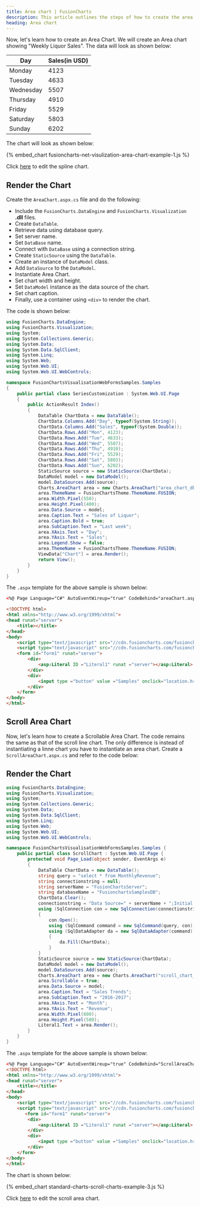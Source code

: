 ```yaml
---
title: Area chart | FusionCharts
description: This article outlines the steps of how to create the area chart.
heading: Area chart
---
```


Now, let's learn how to create an Area Chart. We will create an Area chart showing "Weekly Liquor Sales". The data will look as shown below:

| Day       | Sales(in USD) |
| --------- | ------------- |
| Monday    | 4123          |
| Tuesday   | 4633          |
| Wednesday | 5507          |
| Thursday  | 4910          |
| Friday    | 5529          |
| Saturday  | 5803          |
| Sunday    | 6202          |

The chart will look as shown below:

{% embed_chart fusioncharts-net-visulization-area-chart-example-1.js %}

Click [here](https://dotnetfiddle.net/EUQZGN) to edit the spline chart.

## Render the Chart

Create the `AreaChart.aspx.cs` file and do the following:

* Include the `FusionCharts.DataEngine` and `FusionCharts.Visualization` **.dll** files. 
* Create `DataTable`.
* Retrieve data using database query.
* Set server name.
* Set `DataBase` name.
* Connect with `DataBase` using a connection string.
* Create `StaticSource` using the `DataTable`.
* Create an instance of `DataModel` class.
* Add `DataSource` to the `DataModel`.
* Instantiate Area Chart.
* Set chart width and height.
* Set `DataModel` instance as the data source of the chart.
* Set chart caption.
* Finally, use a container using `<div>` to render the chart.

The code is shown below:

```csharp
using FusionCharts.DataEngine;
using FusionCharts.Visualization;
using System;
using System.Collections.Generic;
using System.Data;
using System.Data.SqlClient;
using System.Linq;
using System.Web;
using System.Web.UI;
using System.Web.UI.WebControls;

namespace FusionChartsVisualisationWebFormsSamples.Samples 
{
    public partial class SeriesCustomization : System.Web.UI.Page 
    {
        public ActionResult Index()
        {
            DataTable ChartData = new DataTable();
            ChartData.Columns.Add("Day", typeof(System.String));
            ChartData.Columns.Add("Sales", typeof(System.Double));
            ChartData.Rows.Add("Mon", 4123);
            ChartData.Rows.Add("Tue", 4633);
            ChartData.Rows.Add("Wed", 5507);
            ChartData.Rows.Add("Thu", 4910);
            ChartData.Rows.Add("Fri", 5529);
            ChartData.Rows.Add("Sat", 5803);
            ChartData.Rows.Add("Sun", 6202);
            StaticSource source = new StaticSource(ChartData);
            DataModel model = new DataModel();
            model.DataSources.Add(source);
            Charts.AreaChart area = new Charts.AreaChart("area_chart_db");
            area.ThemeName = FusionChartsTheme.ThemeName.FUSION;
            area.Width.Pixel(550);
            area.Height.Pixel(400);
            area.Data.Source = model;
            area.Caption.Text = "Sales of Liquor";
            area.Caption.Bold = true;
            area.SubCaption.Text = "Last week";
            area.XAxis.Text = "Day";
            area.YAxis.Text = "Sales";
            area.Legend.Show = false;
            area.ThemeName = FusionChartsTheme.ThemeName.FUSION;
            ViewData["Chart"] = area.Render();
            return View();
        }
    }
}

```

The `.aspx` template for the above sample is shown below:

```html
<%@ Page Language="C#" AutoEventWireup="true" CodeBehind="areaChart.aspx.cs" Inherits="FusionChartsVisualisationWebFormsSamples.Samples.areaChart" %>

<!DOCTYPE html>
<html xmlns="http://www.w3.org/1999/xhtml">
<head runat="server">
    <title></title>
</head>
<body>
    <script type="text/javascript" src="//cdn.fusioncharts.com/fusioncharts/latest/fusioncharts.js"></script>
    <script type="text/javascript" src="//cdn.fusioncharts.com/fusioncharts/latest/themes/fusioncharts.theme.fusion.js"></script>
    <form id="form1" runat="server">
        <div>
            <asp:Literal ID ="Literal1" runat ="server"></asp:Literal>
        </div>
        <div>
            <input type ="button" value ="Samples" onclick="location.href = 'Index.aspx';" />
        </div>
    </form>
</body>
</html>
```

## Scroll Area Chart

Now, let's learn how to create a Scrollable Area Chart. The code remains the same as that of the scroll line chart. The only difference is instead of instantiating a linne chart you have to instantiate an area chart. Create a `ScrollAreaChart.aspx.cs` and refer to the code below:

## Render the Chart

```csharp
using FusionCharts.DataEngine;
using FusionCharts.Visualization;
using System;
using System.Collections.Generic;
using System.Data;
using System.Data.SqlClient;
using System.Linq;
using System.Web;
using System.Web.UI;
using System.Web.UI.WebControls;

namespace FusionChartsVisualisationWebFormsSamples.Samples {
    public partial class ScrollChart : System.Web.UI.Page {
        protected void Page_Load(object sender, EventArgs e)
        {
            DataTable ChartData = new DataTable();
            string query = "select * from MonthlyRevenue";
            string connectionstring = null;
            string serverName = "FusionChartsServer";
            string databaseName = "FusionchartsSamplesDB";
            ChartData.Clear();
            connectionstring = "Data Source=" + serverName + ";Initial Catalog=" + databaseName + ";Trusted_Connection=true;";
            using (SqlConnection con = new SqlConnection(connectionstring))
            {
                con.Open();
                using (SqlCommand command = new SqlCommand(query, con))
                using (SqlDataAdapter da = new SqlDataAdapter(command))
                {
                    da.Fill(ChartData);
                }
            }
            StaticSource source = new StaticSource(ChartData);
            DataModel model = new DataModel();
            model.DataSources.Add(source);
            Charts.AreaChart area = new Charts.AreaChart("scroll_chart_db");
            area.Scrollable = true;
            area.Data.Source = model;
            area.Caption.Text = "Sales Trends";
            area.SubCaption.Text = "2016-2017";
            area.XAxis.Text = "Month";
            area.YAxis.Text = "Revenue";
            area.Width.Pixel(600);
            area.Height.Pixel(500);
            Literal1.Text = area.Render();
        }
    }
}
```

The `.aspx` template for the above sample is shown below:

```html
<%@ Page Language="C#" AutoEventWireup="true" CodeBehind="ScrollAreaChart.aspx.cs" Inherits="FusionChartsVisualisationWebFormsSamples.Samples.ScrollAreaChart" %>
<!DOCTYPE html>
<html xmlns="http://www.w3.org/1999/xhtml">
<head runat="server">
    <title></title>
</head>
<body>
    <script type="text/javascript" src="//cdn.fusioncharts.com/fusioncharts/latest/fusioncharts.js"></script>
    <script type="text/javascript" src="//cdn.fusioncharts.com/fusioncharts/latest/themes/fusioncharts.theme.fusion.js"></script>
       <form id="form1" runat="server">
        <div>
            <asp:Literal ID ="Literal1" runat ="server"></asp:Literal>
        </div>
        <div>
            <input type ="button" value ="Samples" onclick="location.href = 'Index.aspx';" />
        </div>
    </form>
</body>
</html>
```

The chart is shown below:

{% embed_chart standard-charts-scroll-charts-example-3.js %}

Click [here](https://dotnetfiddle.net/TFomJU) to edit the scroll area chart.